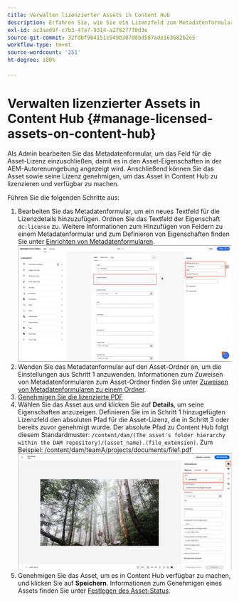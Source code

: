 ```yaml
---
title: Verwalten lizenzierter Assets in Content Hub
description: Erfahren Sie, wie Sie ein Lizenzfeld zum Metadatenformular für Assets hinzufügen, die Metadateneigenschaft „Lizenz“ auf Asset-Ordner anwenden und Assets mit Lizenzen zur Nutzung genehmigen.
exl-id: ac3aad9f-c7b3-47a7-9314-a2f8277f0d3e
source-git-commit: 32fdbf9b4151c949b307d8bd587ade163682b2e5
workflow-type: tm+mt
source-wordcount: '251'
ht-degree: 100%

---
```


# Verwalten lizenzierter Assets in Content Hub {#manage-licensed-assets-on-content-hub}

Als Admin bearbeiten Sie das Metadatenformular, um das Feld für die Asset-Lizenz einzuschließen, damit es in den Asset-Eigenschaften in der AEM-Autorenumgebung angezeigt wird. Anschließend können Sie das Asset sowie seine Lizenz genehmigen, um das Asset in Content Hub zu lizenzieren und verfügbar zu machen.

Führen Sie die folgenden Schritte aus:

1. Bearbeiten Sie das Metadatenformular, um ein neues Textfeld für die Lizenzdetails hinzuzufügen. Ordnen Sie das Textfeld der Eigenschaft `dc:license` zu. Weitere Informationen zum Hinzufügen von Feldern zu einem Metadatenformular und zum Definieren von Eigenschaften finden Sie unter [Einrichten von Metadatenformularen](/help/assets/metadata-assets-view.md#metadata-forms).
   ![ZIP-Extraktion](/help/assets/assets/metadata-form-edit.png)
1. Wenden Sie das Metadatenformular auf den Asset-Ordner an, um die Einstellungen aus Schritt 1 anzuwenden. Informationen zum Zuweisen von Metadatenformularen zum Asset-Ordner finden Sie unter [Zuweisen von Metadatenformularen zu einem Ordner](/help/assets/metadata-assets-view.md#metadata-forms).
1. [Genehmigen Sie die lizenzierte PDF](/help/assets/manage-organize-assets-view.md#set-asset-status)
1. Wählen Sie das Asset aus und klicken Sie auf **Details**, um seine Eigenschaften anzuzeigen. Definieren Sie im in Schritt 1 hinzugefügten Lizenzfeld den absoluten Pfad für die Asset-Lizenz, die in Schritt 3 oder bereits zuvor genehmigt wurde. Der absolute Pfad zu Content Hub folgt diesem Standardmuster: `/content/dam/(The asset's folder hierarchy within the DAM repository)/(asset_name).(file_extension)`. Zum Beispiel: /content/dam/teamA/projects/documents/file1.pdf
   ![Absoluter Pfad](/help/assets/assets/absolute-path.png)
1. Genehmigen Sie das Asset, um es in Content Hub verfügbar zu machen, und klicken Sie auf **Speichern**. Informationen zum Genehmigen eines Assets finden Sie unter [Festlegen des Asset-Status](/help/assets/manage-organize-assets-view.md#set-asset-status).
